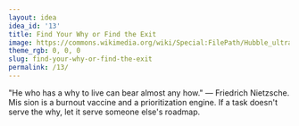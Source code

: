 ```yaml
---
layout: idea
idea_id: '13'
title: Find Your Why or Find the Exit
image: https://commons.wikimedia.org/wiki/Special:FilePath/Hubble_ultra_deep_field_high_rez.jpg
theme_rgb: 0, 0, 0
slug: find-your-why-or-find-the-exit
permalink: /13/
---
```


"He who has a why to live can bear almost any how." — Friedrich Nietzsche. Mis sion is a burnout vaccine and a prioritization engine. If a task doesn't serve
 the why, let it serve someone else's roadmap.
